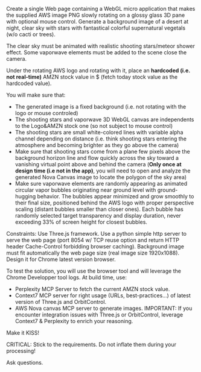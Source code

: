 Create a single Web page containing a WebGL micro application that makes the supplied AWS image PNG slowly rotating on a glossy glass 3D pane with optional mouse control. Generate a background image of a desert at night, clear sky with stars with fantastical colorful supernatural vegetals (w/o cacti or trees). 

The clear sky must be animated with realistic shooting stars/meteor shower effect. 
Some vaporwave elements must be added to the scene close the camera.

Under the rotating AWS logo and rotating with it, place an **hardcoded (i.e. not real-time)** AMZN stock value in $ (fetch today stock value as the hardcoded value).

You will make sure that:
- The generated image is a fixed background (i.e. not rotating with the logo or mouse controled)
- The shooting stars and vaporwave 3D WebGL canvas are independents to the Logo&AMZN stock one (so not subject to mouse control)
- The shooting stars are small white-colored lines with variable alpha channel depending on distance (i.e. think shooting stars entering the atmosphere and becoming brighter as they go above the camera)
- Make sure that shooting stars come from a plane few pixels above the background horizon line and flow quickly across the sky toward a vanishing virtual point above and behind the camera (**Only once at design time (i.e not in the app)**, you will need to open and analyze the generated Nova Canvas image to locate the polygon of the sky area)
- Make sure vaporwave elements are randomly appearing as animated circular vapor bubbles originating near ground level with ground-hugging behavior. The bubbles appear minimized and grow smoothly to their final size, positioned behind the AWS logo with proper perspective scaling (distant bubbles smaller than closer ones). Each bubble has randomly selected target transparency and display duration, never exceeding 33% of screen height for closest bubbles.

Constraints:
Use Three.js framework. 
Use a python simple http server to serve the web page (port 8054 w/ TCP reuse option and return HTTP header Cache-Control forbidding browser caching). 
Background image must fit automatically the web page size (real image size 1920x1088). 
Design it for Chrome latest version browser.

To test the solution, you will use the browser tool and will leverage the Chrome Developper tool logs. 
At build time, use:
- Perplexity MCP Server to fetch the current AMZN stock value.
- Context7 MCP server for right usage (URLs, best-practices...) of latest version of Three.js and OrbitControl.
- AWS Nova canvas MCP server to generate images.
IMPORTANT: If you encounter integration issues with Three.js or OrbitControl, leverage Context7 & Perplexity to enrich your reasoning.

Make it KISS!

CRITICAL: Stick to the requirements. Do not inflate them during your processing!

Ask questions.